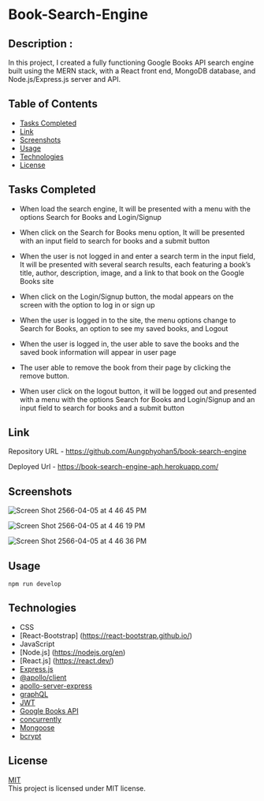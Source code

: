 # Book-Search-Engine

## Description :
 
In this project, I created a fully functioning Google Books API search engine built using the MERN stack, with a React front end, MongoDB database, and Node.js/Express.js server and API.


## Table of Contents

- [Tasks Completed](#TaskCompleted)
- [Link](#Link)
- [Screenshots](#Screenshots)
- [Usage](#Usage)
- [Technologies](#technologies)
- [License](#license)




## Tasks Completed


- When load the search engine, It will be presented with a menu with the options Search for Books and Login/Signup 

- When click on the Search for Books menu option, It will be presented with an input field to search for books and a submit button

- When the user is not logged in and enter a search term in the input field, It will be presented with several search results, each featuring a book’s title, author, description, image, and a link to that book on the Google Books site

- When click on the Login/Signup button, the modal appears on the screen with the option to log in or sign up

- When the user is logged in to the site, the menu options change to Search for Books, an option to see my saved books, and Logout

- When the user is logged in, the user able to save the books and the saved book information will appear in user page

- The user able to remove the book from their page by clicking the remove button.

- When user click on the logout button, it will be logged out and presented with a menu with the options Search for Books and Login/Signup and an input field to search for books and a submit button



## Link


Repository URL  - https://github.com/Aungphyohan5/book-search-engine

Deployed Url  - https://book-search-engine-aph.herokuapp.com/

 
## Screenshots

![Screen Shot 2566-04-05 at 4 46 45 PM](https://user-images.githubusercontent.com/112873819/230189532-7399305f-5f2c-44da-9cd2-ff7a2e273677.png)

![Screen Shot 2566-04-05 at 4 46 19 PM](https://user-images.githubusercontent.com/112873819/230189556-8c1aa927-66d5-467a-9e1a-a97081528e06.png)

![Screen Shot 2566-04-05 at 4 46 36 PM](https://user-images.githubusercontent.com/112873819/230189584-73e77161-e816-4aba-8973-6dde94c267bd.png)


## Usage

 `npm run develop`


## Technologies


- CSS
- [React-Bootstrap] (https://react-bootstrap.github.io/)
- JavaScript
- [Node.js] (https://nodejs.org/en)
- [React.js] (https://react.dev/)
- [Express.js](https://expressjs.com/)
- [@apollo/client](https://www.npmjs.com/package/@apollo/client)
- [apollo-server-express](https://www.npmjs.com/package/apollo-server-express)
- [graphQL](https://graphql.org/)
- [JWT](https://jwt.io/)
- [Google Books API](https://developers.google.com/books)
- [concurrently](https://www.npmjs.com/package/concurrently)
- [Mongoose](https://mongoosejs.com/)
- [bcrypt](https://www.npmjs.com/package/bcrypt)
    
## License

[MIT](https://choosealicense.com/licenses/mit/) 
<br>
This project is licensed under MIT license.


